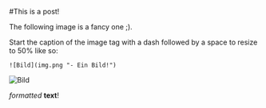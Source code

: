 #This is a post!

The following image is a fancy one ;).

Start the caption of the image tag with a dash followed by a space to resize to 50% like so:

```![Bild](img.png "- Ein Bild!")```

![Bild](img.png "- Ein Bild!")

_formatted_ **text**!
